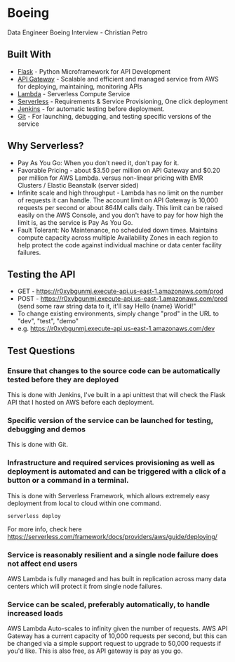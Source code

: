 # Boeing
Data Engineer Boeing Interview - Christian Petro


## Built With

* [Flask](http://flask.pocoo.org/) - Python Microframework for API Development
* [API Gateway](https://aws.amazon.com/api-gateway/) - Scalable and efficient and managed service from AWS for deploying, maintaining, monitoring APIs
* [Lambda](https://aws.amazon.com/lambda/) - Serverless Compute Service
* [Serverless](https://serverless.com/) - Requirements & Service Provisioning, One click deployment
* [Jenkins](https://jenkins.io/) - for automatic testing before deployment.
* [Git](https://github.com/) - For launching, debugging, and testing specific versions of the service

## Why Serverless?
- Pay As You Go: When you don't need it, don't pay for it. 
- Favorable Pricing - about $3.50 per million on API Gateway and $0.20 per million for AWS Lambda. versus non-linear pricing with EMR Clusters / Elastic Beanstalk (server sided)
- Infinite scale and high throughput - Lambda has no limit on the number of requests it can handle. The account limit on API Gateway is 10,000 requests per second or about 864M calls daily. This limit can be raised easily on the AWS Console, and you don't have to pay for how high the limit is, as the service is Pay As You Go.
- Fault Tolerant: No Maintenance, no scheduled down times. Maintains compute capacity across multiple Availability Zones in each region to help protect the code against individual machine or data center facility failures.

## Testing the API
- GET - https://r0xybgunmj.execute-api.us-east-1.amazonaws.com/prod
- POST - https://r0xybgunmj.execute-api.us-east-1.amazonaws.com/prod (send some raw string data to it, it'll say Hello {name} World!"
- To change existing environments, simply change "prod" in the URL to "dev", "test", "demo"
- e.g. https://r0xybgunmj.execute-api.us-east-1.amazonaws.com/dev

## Test Questions

### Ensure that changes to the source code can be automatically tested before they are deployed 
This is done with Jenkins, I've built in a api unittest that will check the Flask API that I hosted on AWS before each deployment. 

### Specific version of the service can be launched for testing, debugging and demos
This is done with Git.

### Infrastructure and required services provisioning as well as deployment is automated and can be triggered with a click of a button or a command in a terminal.
This is done with Serverless Framework, which allows extremely easy deployment from local to cloud within one command.
```
serverless deploy
```
For more info, check here https://serverless.com/framework/docs/providers/aws/guide/deploying/

### Service is reasonably resilient and a single node failure does not affect end users 
AWS Lambda is fully managed and has built in replication across many data centers which will protect it from single node failures.

### Service can be scaled, preferably automatically, to handle increased loads 
AWS Lambda Auto-scales to infinity given the number of requests.
AWS API Gateway has a current capacity of 10,000 requests per second, but this can be changed via a simple support request to upgrade to 50,000 requests if you'd like. This is also free, as API gateway is pay as you go. 

